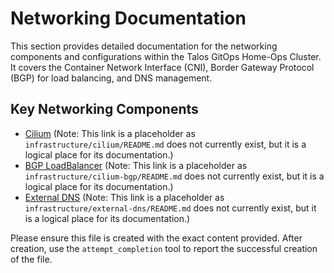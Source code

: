 # Networking Documentation

This section provides detailed documentation for the networking components and configurations within the Talos GitOps Home-Ops Cluster. It covers the Container Network Interface (CNI), Border Gateway Protocol (BGP) for load balancing, and DNS management.

## Key Networking Components

- [Cilium](../../infrastructure/cilium/README.md) (Note: This link is a placeholder as `infrastructure/cilium/README.md` does not currently exist, but it is a logical place for its documentation.)
- [BGP LoadBalancer](../../infrastructure/cilium-bgp/README.md) (Note: This link is a placeholder as `infrastructure/cilium-bgp/README.md` does not currently exist, but it is a logical place for its documentation.)
- [External DNS](../../infrastructure/external-dns/README.md) (Note: This link is a placeholder as `infrastructure/external-dns/README.md` does not currently exist, but it is a logical place for its documentation.)

Please ensure this file is created with the exact content provided. After creation, use the `attempt_completion` tool to report the successful creation of the file.
